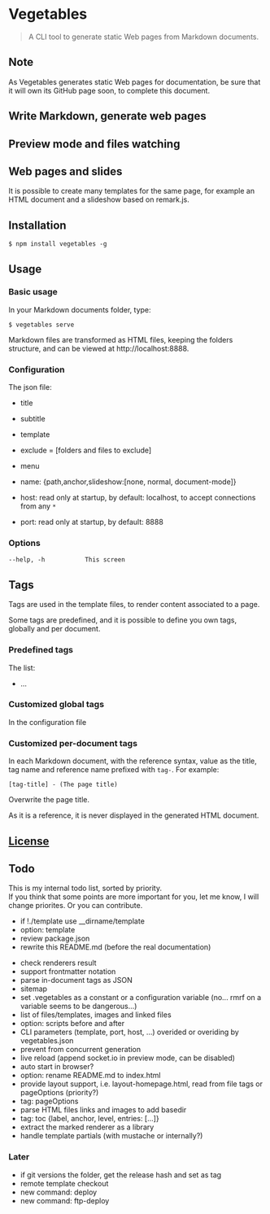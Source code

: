 # Vegetables

> A CLI tool to generate static Web pages from Markdown documents.

## Note

As Vegetables generates static Web pages for documentation, be sure that it will own its GitHub page soon, to complete this document.

## Write Markdown, generate web pages

## Preview mode and files watching

## Web pages and slides

It is possible to create many templates for the same page, for example an HTML document and a slideshow based on remark.js.

## Installation

    $ npm install vegetables -g

## Usage

### Basic usage

In your Markdown documents folder, type:

    $ vegetables serve

Markdown files are transformed as HTML files, keeping the folders structure, and can be viewed at http://localhost:8888.

### Configuration

The json file:

- title
- subtitle
- template
- exclude = [folders and files to exclude]
- menu
 - name: {path,anchor,slideshow:[none, normal, document-mode]}

- host: read only at startup, by default: localhost, to accept connections from any `*`
- port: read only at startup, by default: 8888

### Options

```
--help, -h           This screen
```

## Tags

Tags are used in the template files, to render content associated to a page.

Some tags are predefined, and it is possible to define you own tags, globally and per document.

### Predefined tags

The list:

- ...

### Customized global tags

In the configuration file

### Customized per-document tags

In each Markdown document, with the reference syntax, value as the title, tag name and reference name prefixed with `tag-`. For example:

    [tag-title] - (The page title)

Overwrite the page title.

As it is a reference, it is never displayed in the generated HTML document.



## [License](LICENSE)

## Todo

This is my internal todo list, sorted by priority.  
If you think that some points are more important for you, let me know, I will change priorites. Or you can contribute.

+ if !./template use __dirname/template
+ option: template
+ review package.json
+ rewrite this README.md (before the real documentation)
- check renderers result
- support frontmatter notation
- parse in-document tags as JSON
- sitemap
- set .vegetables as a constant or a configuration variable (no... rmrf on a variable seems to be dangerous...)
- list of files/templates, images and linked files
- option: scripts before and after
- CLI parameters (template, port, host, ...) overided or overiding by vegetables.json
- prevent from concurrent generation
- live reload (append socket.io in preview mode, can be disabled)
- auto start in browser?
- option: rename README.md to index.html
- provide layout support, i.e. layout-homepage.html, read from file tags or pageOptions (priority?)
- tag: pageOptions
- parse HTML files links and images to add basedir
- tag: toc {label, anchor, level, entries: [...]}
- extract the marked renderer as a library
- handle template partials (with mustache or internally?)

### Later

- if git versions the folder, get the release hash and set as tag
- remote template checkout
- new command: deploy
- new command: ftp-deploy